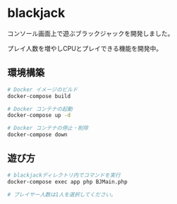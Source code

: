 # blackjack

コンソール画面上で遊ぶブラックジャックを開発しました。

プレイ人数を増やしCPUとプレイできる機能を開発中。

## 環境構築

```bash
# Docker イメージのビルド
docker-compose build

# Docker コンテナの起動
docker-compose up -d

# Docker コンテナの停止・削除
docker-compose down
```

## 遊び方

```bash
# blackjackディレクトリ内でコマンドを実行
docker-compose exec app php BJMain.php

# プレイヤー人数は1人を選択してください。
```
